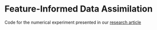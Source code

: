 # Feature-Informed Data Assimilation

Code for the numerical experiment presented in our [research article](http://doi.org/10.1016/j.jcp.2023.112499)
 
